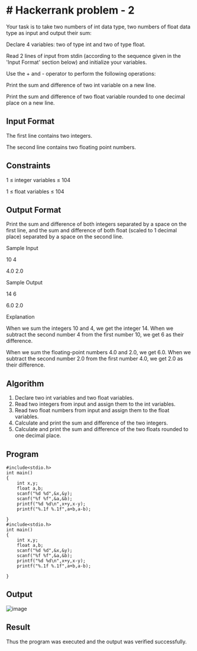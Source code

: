 # # Hackerrank problem - 2

Your task is to take two numbers of int data type, two numbers of float data type as input and output their sum:

Declare 4 variables: two of type int and two of type float.

Read 2 lines of input from stdin (according to the sequence given in the 'Input Format' section below) and initialize your variables.

Use the + and - operator to perform the following operations:

Print the sum and difference of two int variable on a new line.

Print the sum and difference of two float variable rounded to one decimal place on a new line.

## Input Format

The first line contains two integers.

The second line contains two floating point numbers.

## Constraints 

1 ≤ integer variables ≤ 104

1 ≤ float variables ≤ 104

## Output Format

Print the sum and difference of both integers separated by a space on the first line, and the sum and difference of both float (scaled to 1 decimal place) separated by a space on the second line.

Sample Input 

10 4

4.0 2.0

Sample Output 

14 6

6.0 2.0

Explanation

When we sum the integers 10 and 4, we get the integer 14. When we subtract the second number 4 from the first number 10, we get 6 as their difference.

When we sum the floating-point numbers 4.0 and 2.0, we get 6.0. When we subtract the second number 2.0 from the first number 4.0, we get 2.0 as their difference.


## Algorithm
1. Declare two int variables and two float variables.
2. Read two integers from input and assign them to the int variables.
3. Read two float numbers from input and assign them to the float variables.
4. Calculate and print the sum and difference of the two integers.
5. Calculate and print the sum and difference of the two floats rounded to one decimal place.

## Program
```
#include<stdio.h>
int main()
{
    int x,y;
    float a,b;
    scanf("%d %d",&x,&y);
    scanf("%f %f",&a,&b);
    printf("%d %d\n",x+y,x-y);
    printf("%.1f %.1f",a+b,a-b);
    
}
#include<stdio.h>
int main()
{
    int x,y;
    float a,b;
    scanf("%d %d",&x,&y);
    scanf("%f %f",&a,&b);
    printf("%d %d\n",x+y,x-y);
    printf("%.1f %.1f",a+b,a-b);
    
}
```

## Output

![image](https://github.com/user-attachments/assets/5583295b-3e42-40ba-8dfc-bbdc179f9191)

## Result

Thus the program was executed and the output was verified successfully.
